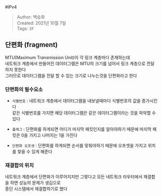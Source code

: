 #IPv4
>Author: 백승화  
>Created: 2021년 10월 7일  
>Tags: `IP`

## 단편화 (fragment)
MTU(Maximum Transmission Unit)이 각 링크 계층마다 존재하는데  
네트워크 계층에서 만들어진 데이터그램은 MTU의 크기를 넘어서 링크 계층으로 전달하지 못한다  
그러므로 데이터그램을 전달 할 수 있는 크기로 나누는것을 단편화라고 한다  

### 단편화의 필수요소
- `식별번호` : 네트워크 계층에서 데이터그램을 내보낼때마다 식별번호의 값을 증가시킨다  
    같은 식별번호를 가지면 해당 데이터그램은 같은 데이터그램이라는 것을 파악할 수 있다
- `플래그` : 단편화를 하게되면 어디가 마지막 패킷인지를 알아야하기 때문에 마지막 패킷은 0을 가지고 나머지는 1을 가진다  

- `단편화 오프셋` : 단편화를 하게되면 순서를 맞춰야하기 때문에 오프셋을 가지고 위치를 찾을 수 있게 해준다  

### 재결합의 위치
네트워크 계층에서 단편화가 이루어지지만 그렇다고 모든 네트워크 라우터에서 재결합을 하면 성능의 문제가 생김으로  
종단 시스템에서 재결합하기로 했다  

